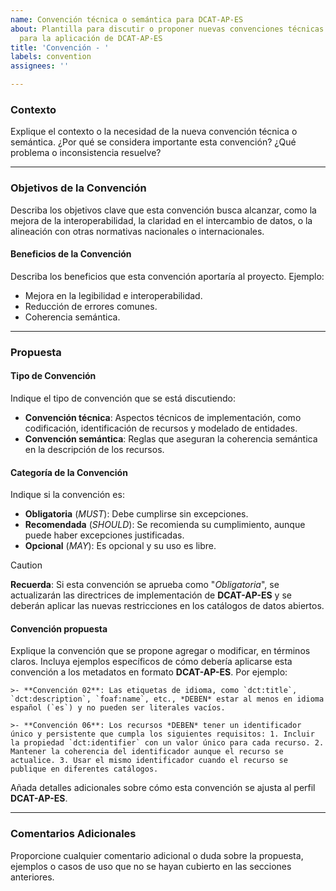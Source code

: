 ```yaml
---
name: Convención técnica o semántica para DCAT-AP-ES
about: Plantilla para discutir o proponer nuevas convenciones técnicas o semánticas
  para la aplicación de DCAT-AP-ES
title: 'Convención - '
labels: convention
assignees: ''

---
```


### **Contexto**

Explique el contexto o la necesidad de la nueva convención técnica o semántica. ¿Por qué se considera importante esta convención? ¿Qué problema o inconsistencia resuelve?

---

### **Objetivos de la Convención**

Describa los objetivos clave que esta convención busca alcanzar, como la mejora de la interoperabilidad, la claridad en el intercambio de datos, o la alineación con otras normativas nacionales o internacionales.

#### Beneficios de la Convención

Describa los beneficios que esta convención aportaría al proyecto. Ejemplo:

- Mejora en la legibilidad e interoperabilidad.
- Reducción de errores comunes.
- Coherencia semántica.

---

### **Propuesta**

#### Tipo de Convención

Indique el tipo de convención que se está discutiendo:

- **Convención técnica**: Aspectos técnicos de implementación, como codificación, identificación de recursos y modelado de entidades.
- **Convención semántica**: Reglas que aseguran la coherencia semántica en la descripción de los recursos.

#### **Categoría de la Convención**

Indique si la convención es:

- **Obligatoria** (*MUST*): Debe cumplirse sin excepciones.
- **Recomendada** (*SHOULD*): Se recomienda su cumplimiento, aunque puede haber excepciones justificadas.
- **Opcional** (*MAY*): Es opcional y su uso es libre.

>[!CAUTION]
> **Recuerda**: Si esta convención se aprueba como "*Obligatoria*", se actualizarán las directrices de implementación de **DCAT-AP-ES** y se deberán aplicar las nuevas restricciones en los catálogos de datos abiertos.


#### Convención propuesta
Explique la convención que se propone agregar o modificar, en términos claros. Incluya ejemplos específicos de cómo debería aplicarse esta convención a los metadatos en formato **DCAT-AP-ES**. Por ejemplo:

    >- **Convención 02**: Las etiquetas de idioma, como `dct:title`, `dct:description`, `foaf:name`, etc., *DEBEN* estar al menos en idioma español (`es`) y no pueden ser literales vacíos.

    >- **Convención 06**: Los recursos *DEBEN* tener un identificador único y persistente que cumpla los siguientes requisitos: 1. Incluir la propiedad `dct:identifier` con un valor único para cada recurso. 2. Mantener la coherencia del identificador aunque el recurso se actualice. 3. Usar el mismo identificador cuando el recurso se publique en diferentes catálogos.

Añada detalles adicionales sobre cómo esta convención se ajusta al perfil **DCAT-AP-ES**.

---

### **Comentarios Adicionales**

Proporcione cualquier comentario adicional o duda sobre la propuesta, ejemplos o casos de uso que no se hayan cubierto en las secciones anteriores.
